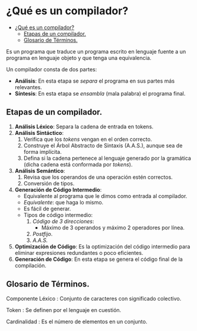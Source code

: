 # ¿Qué es un compilador?

- [¿Qué es un compilador?](#qué-es-un-compilador)
  - [Etapas de un compilador.](#etapas-de-un-compilador)
  - [Glosario de Términos.](#glosario-de-términos)


Es un programa que traduce un programa escrito en lenguaje fuente a un programa en
lenguaje objeto y que tenga una equivalencia.

Un compilador consta de dos partes:

- **Análisis**: En esta etapa se _separa_ el programa en sus partes más relevantes.
- **Síntesis**: En esta etapa se _ensambla_ (mala palabra) el programa final.

## Etapas de un compilador.

1. **Análisis Léxico**: Separa la cadena de entrada en tokens.
2. **Análisis Sintáctico**:
   1. Verifica que los _tokens_ vengan en el orden correcto.
   2. Construye el Árbol Abstracto de Sintaxis (A.A.S.), aunque sea de forma implícita.
   3. Defina si la cadena pertenece al lenguaje generado por la gramática (dicha
      cadena está conformada por _tokens_).
3. **Análisis Semántico**:
   1. Revisa que los operandos de una operación estén correctos.
   2. Conversión de tipos.
4. **Generación de Código Intermedio**:
   - Equivalente al programa que le dimos como entrada al compilador.
   - _Equivalente_: que haga lo mismo.
   - Es fácil de generar.
   - Tipos de código intermedio:
     1. _Código de 3 direcciones_:
        - Máximo de 3 operandos y máximo 2 operadores por línea.
     2. _Postfijo_.
     3. _A.A.S._
5. **Optimización de Código**: Es la optimización del código intermedio para 
eliminar expresiones redundantes o poco eficientes.
6. **Generación de Código**: En esta etapa se genera el código final de la 
compilación.

## Glosario de Términos.

Componente Léxico
: Conjunto de caracteres con significado colectivo.

Token
: Se definen por el lenguaje en cuestión.

Cardinalidad
: Es el número de elementos en un conjunto.

